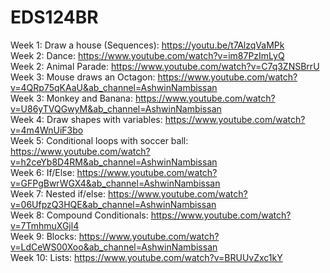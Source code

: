 # EDS124BR
Week 1: Draw a house (Sequences): https://youtu.be/t7AlzqVaMPk <br>
Week 2: Dance: https://www.youtube.com/watch?v=im87PzImLyQ <br>
Week 2: Animal Parade: https://www.youtube.com/watch?v=C7q3ZNSBrrU <br>
Week 3: Mouse draws an Octagon: https://www.youtube.com/watch?v=4QRp75qKAaU&ab_channel=AshwinNambissan <br>
Week 3: Monkey and Banana: https://www.youtube.com/watch?v=U86yTVQGwyM&ab_channel=AshwinNambissan <br>
Week 4: Draw shapes with variables: https://www.youtube.com/watch?v=4m4WnUiF3bo <br>
Week 5: Conditional loops with soccer ball: https://www.youtube.com/watch?v=h2ceYb8D4RM&ab_channel=AshwinNambissan <br>
Week 6: If/Else: https://www.youtube.com/watch?v=GFPgBwrWGX4&ab_channel=AshwinNambissan <br>
Week 7: Nested if/else: https://www.youtube.com/watch?v=06UfpzQ3HQE&ab_channel=AshwinNambissan <br>
Week 8: Compound Conditionals: https://www.youtube.com/watch?v=7TmhmuXGjl4 <br>
Week 9: Blocks: https://www.youtube.com/watch?v=LdCeWS00Xoo&ab_channel=AshwinNambissan <br>
Week 10: Lists: https://www.youtube.com/watch?v=BRUUvZxc1kY
